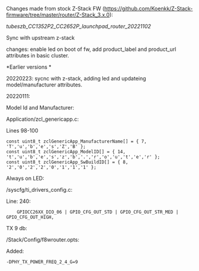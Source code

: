 Changes made from stock Z-Stack FW (https://github.com/Koenkk/Z-Stack-firmware/tree/master/router/Z-Stack_3.x.0):



*tubeszb_CC1352P2_CC2652P_launchpad_router_20221102*

Sync with upstream z-stack

changes: enable led on boot of fw, add product_label and product_url attributes in basic cluster.



*Earlier versions *

20220223:
sycnc with z-stack, adding led and updateing model/manufacturer attributes.

20220111:

Model Id and Manufacturer:

Application/zcl_genericapp.c:

Lines 98-100
```
const uint8_t zclGenericApp_ManufacturerName[] = { 7, 'T','u','b','e','s','Z','B' };
const uint8_t zclGenericApp_ModelID[] = { 14, 't','u','b','e','s','z','b','.','r','o','u','t','e','r' };
const uint8_t zclGenericApp_SwBuildID[] = { 8, '2','0','2','2','0','1','1','1' };
```

Always on LED:

/syscfg/ti_drivers_config.c:

Line: 240:

```
    GPIOCC26XX_DIO_06 | GPIO_CFG_OUT_STD | GPIO_CFG_OUT_STR_MED | GPIO_CFG_OUT_HIGH,
```

TX 9 db:

/Stack/Config/f8wrouter.opts:

Added:

```
-DPHY_TX_POWER_FREQ_2_4_G=9

```

